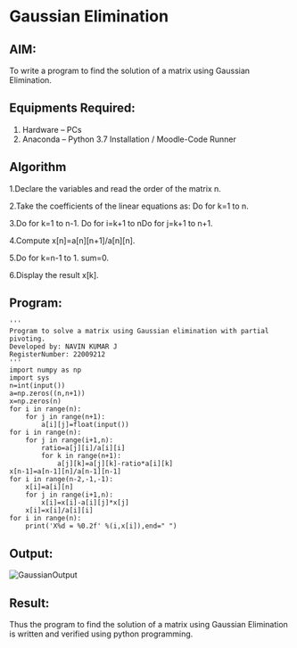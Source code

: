 # Gaussian Elimination

## AIM:
To write a program to find the solution of a matrix using Gaussian Elimination.

## Equipments Required:
1. Hardware – PCs
2. Anaconda – Python 3.7 Installation / Moodle-Code Runner

## Algorithm
 1.Declare the variables and read the order of the matrix n.

 2.Take the coefficients of the linear equations as: Do for k=1 to n. 

 3.Do for k=1 to n-1. Do for i=k+1 to nDo for j=k+1 to n+1.

 4.Compute x[n]=a[n][n+1]/a[n][n].

 5.Do for k=n-1 to 1. sum=0. 

 6.Display the result x[k].
 
## Program:
```
'''
Program to solve a matrix using Gaussian elimination with partial pivoting.
Developed by: NAVIN KUMAR J
RegisterNumber: 22009212
'''
import numpy as np
import sys
n=int(input())
a=np.zeros((n,n+1))
x=np.zeros(n)
for i in range(n):
    for j in range(n+1):
        a[i][j]=float(input())
for i in range(n):
    for j in range(i+1,n):
        ratio=a[j][i]/a[i][i]
        for k in range(n+1):
            a[j][k]=a[j][k]-ratio*a[i][k]
x[n-1]=a[n-1][n]/a[n-1][n-1]
for i in range(n-2,-1,-1):
    x[i]=a[i][n]
    for j in range(i+1,n):
        x[i]=x[i]-a[i][j]*x[j]
    x[i]=x[i]/a[i][i]
for i in range(n):
    print('X%d = %0.2f' %(i,x[i]),end=" ")
```
    
## Output:

![GaussianOutput](https://user-images.githubusercontent.com/119477975/214628497-f434d16c-277a-4152-9fe5-25754a3e9018.png)


## Result:
Thus the program to find the solution of a matrix using Gaussian Elimination is written and verified using python programming.

